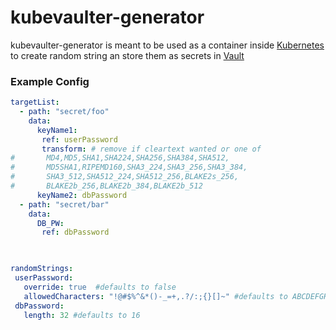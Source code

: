 # kubevaulter-generator
 
 kubevaulter-generator is meant to be used as a container inside 
 [Kubernetes](https://kubernetes.io/docs/concepts/workloads/pods/init-containers/)
 to create random string an store them as secrets in 
 [Vault](https://www.vaultproject.io/) 

 
 ### Example Config
 ```yaml
targetList:
   - path: "secret/foo"
     data:
       keyName1: 
        ref: userPassword
        transform: # remove if cleartext wanted or one of
#       MD4,MD5,SHA1,SHA224,SHA256,SHA384,SHA512,
#       MD5SHA1,RIPEMD160,SHA3_224,SHA3_256,SHA3_384,
#       SHA3_512,SHA512_224,SHA512_256,BLAKE2s_256,
#       BLAKE2b_256,BLAKE2b_384,BLAKE2b_512
       keyName2: dbPassword
   - path: "secret/bar"
     data: 
       DB_PW: 
        ref: dbPassword
       


randomStrings:
  userPassword: 
    override: true  #defaults to false
    allowedCharacters: "!@#$%^&*()-_=+,.?/:;{}[]~" #defaults to ABCDEFGHIJKLMNOPQRSTUVWXYZabcdefghijklmnopqrstuvwxyz0123456789
  dbPassword:
    length: 32 #defaults to 16
```
